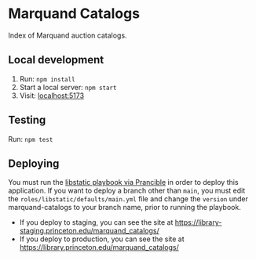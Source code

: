 # Marquand Catalogs

Index of Marquand auction catalogs.

## Local development

1. Run: `npm install`
2. Start a local server: `npm start`
3. Visit: [localhost:5173](http://localhost:5173/)


## Testing

Run: `npm test`


## Deploying
You must run the [libstatic playbook via Prancible](https://github.com/pulibrary/princeton_ansible/blob/main/playbooks/libstatic.yml) in order to deploy this application. If you want to deploy a branch other than `main`, you must edit the `roles/libstatic/defaults/main.yml` file and change the `version` under marquand-catalogs to your branch name, prior to running the playbook.

- If you deploy to staging, you can see the site at https://library-staging.princeton.edu/marquand_catalogs/
- If you deploy to production, you can see the site at https://library.princeton.edu/marquand_catalogs/
